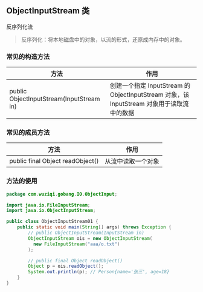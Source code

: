 ## ObjectInputStream 类

反序列化流

> 反序列化：将本地磁盘中的对象，以流的形式，还原成内存中的对象。

### 常见的构造方法

| 方法                                     | 作用                                                                                      |
| ---------------------------------------- | ----------------------------------------------------------------------------------------- |
| public ObjectInputStream(InputStream in) | 创建一个指定 InputStream 的 ObjectInputStream 对象，该 InputStream 对象用于读取流中的数据 |

### 常见的成员方法

| 方法                             | 作用               |
| -------------------------------- | ------------------ |
| public final Object readObject() | 从流中读取一个对象 |

### 方法的使用

```java
package com.wuziqi.gobang.IO.ObjectInput;

import java.io.FileInputStream;
import java.io.ObjectInputStream;

public class ObjectInputStream01 {
    public static void main(String[] args) throws Exception {
        // public ObjectInputStream(InputStream in)
        ObjectInputStream ois = new ObjectInputStream(
          new FileInputStream("aaa/o.txt")
        );

        // public final Object readObject()
        Object p = ois.readObject();
        System.out.println(p); // Person{name='张三', age=18}
    }
}
```
